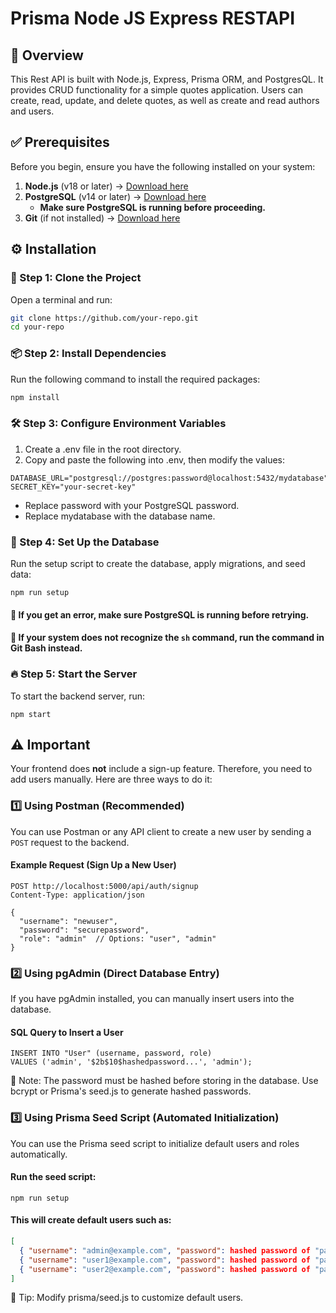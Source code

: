# Prisma Node JS Express RESTAPI

## 📖 Overview  

This Rest API is built with Node.js, Express, Prisma ORM, and PostgresQL. It provides CRUD functionality for a simple quotes application. Users can create, read, update, and delete quotes, as well as create and read authors and users.

## ✅ Prerequisites  

Before you begin, ensure you have the following installed on your system: 


1. **Node.js** (v18 or later) → [Download here](https://nodejs.org/)
2. **PostgreSQL** (v14 or later) → [Download here](https://www.postgresql.org/download/)
   - **Make sure PostgreSQL is running before proceeding.**
3. **Git** (if not installed) → [Download here](https://git-scm.com/downloads)

## ⚙️ Installation
### 🚀 Step 1: Clone the Project
Open a terminal and run:
```sh
git clone https://github.com/your-repo.git
cd your-repo
```
### 📦 Step 2: Install Dependencies
Run the following command to install the required packages:
```sh
npm install
```
### 🛠️ Step 3: Configure Environment Variables
1. Create a .env file in the root directory.
2. Copy and paste the following into .env, then modify the values:
```
DATABASE_URL="postgresql://postgres:password@localhost:5432/mydatabase"
SECRET_KEY="your-secret-key"

```
* Replace password with your PostgreSQL password.
* Replace mydatabase with the database name.


### 📂 Step 4: Set Up the Database
Run the setup script to create the database, apply migrations, and seed data:

```
npm run setup
```
#### 🔹 If you get an error, make sure PostgreSQL is running before retrying.
#### 🔹 If your system does not recognize the `sh` command, run the command in Git Bash instead.

### 🔥 Step 5: Start the Server
To start the backend server, run:
```
npm start
```

## ⚠️ Important  

Your frontend does **not** include a sign-up feature. Therefore, you need to add users manually. Here are three ways to do it:  

### **1️⃣ Using Postman (Recommended)**  
You can use Postman or any API client to create a new user by sending a `POST` request to the backend.  

#### **Example Request (Sign Up a New User)**
```http
POST http://localhost:5000/api/auth/signup
Content-Type: application/json

{
  "username": "newuser",
  "password": "securepassword",
  "role": "admin"  // Options: "user", "admin"
}
```
### 2️⃣ Using pgAdmin (Direct Database Entry)
If you have pgAdmin installed, you can manually insert users into the database.

#### SQL Query to Insert a User
```
INSERT INTO "User" (username, password, role) 
VALUES ('admin', '$2b$10$hashedpassword...', 'admin');
```
🔹 Note: The password must be hashed before storing in the database. Use bcrypt or Prisma's seed.js to generate hashed passwords.

### 3️⃣ Using Prisma Seed Script (Automated Initialization)
You can use the Prisma seed script to initialize default users and roles automatically.

#### Run the seed script:
```
npm run setup
```
#### This will create default users such as:
```json
[
  { "username": "admin@example.com", "password": hashed password of "password", "role": "admin" },
  { "username": "user1@example.com", "password": hashed password of "password", "role": "user" },
  { "username": "user2@example.com", "password": hashed password of "password" "role": "user" }
]
```
🔹 Tip: Modify prisma/seed.js to customize default users.